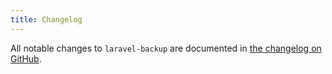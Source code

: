 ```yaml
---
title: Changelog
---
```


All notable changes to `laravel-backup` are documented in [the changelog on GitHub](https://github.com/spatie/laravel-backup/blob/master/CHANGELOG.md).

